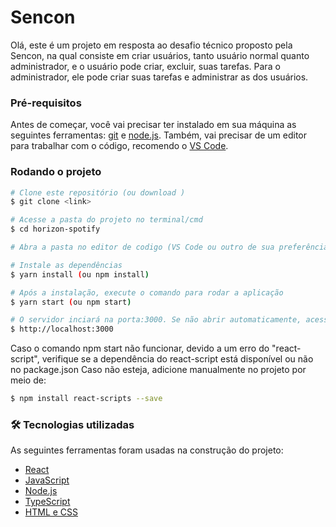 # Sencon
Olá, este é um projeto em resposta ao desafio técnico proposto pela Sencon, na qual consiste em criar usuários, tanto usuário normal quanto administrador, e o usuário pode criar, excluir, suas tarefas. Para o administrador, ele pode criar suas tarefas e administrar as dos usuários.

### Pré-requisitos
Antes de começar, você vai precisar ter instalado em sua máquina as seguintes ferramentas:
[git](https://git-scm.com) e [node.js](https://nodejs.org/en/).
Também, vai precisar de um editor para trabalhar com o código, recomendo o [VS Code](https://code.visualstudio.com/).

### Rodando o projeto

```bash
# Clone este repositório (ou download )
$ git clone <link>

# Acesse a pasta do projeto no terminal/cmd
$ cd horizon-spotify

# Abra a pasta no editor de codigo (VS Code ou outro de sua preferência).

# Instale as dependências
$ yarn install (ou npm install)

# Após a instalação, execute o comando para rodar a aplicação
$ yarn start (ou npm start)

# O servidor inciará na porta:3000. Se não abrir automaticamente, acesse 
$ http://localhost:3000
```

Caso o comando npm start não funcionar, devido a um erro do "react-script", verifique se a dependência do react-script está disponível ou não no package.json
Caso não esteja, adicione manualmente no projeto por meio de:

```bash
$ npm install react-scripts --save
```

### 🛠 Tecnologias utilizadas

As seguintes ferramentas foram usadas na construção do projeto:

- [React](https://pt-br.reactjs.org/)
- [JavaScript](https://developer.mozilla.org/pt-BR/docs/Web/JavaScript)
- [Node.js](https://nodejs.org/en/)
- [TypeScript](https://www.typescriptlang.org/)
- [HTML e CSS](https://www.w3schools.com/)
